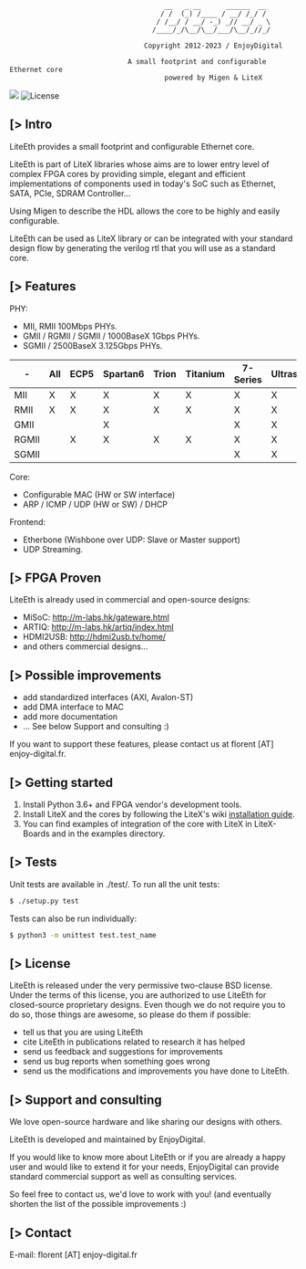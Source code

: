 ```
                                      __   _ __      ______  __
                                     / /  (_) /____ / __/ /_/ /
                                    / /__/ / __/ -_) _// __/ _ \
                                   /____/_/\__/\__/___/\__/_//_/

                                 Copyright 2012-2023 / EnjoyDigital

                             A small footprint and configurable Ethernet core
                                      powered by Migen & LiteX
```

[![](https://github.com/enjoy-digital/liteeth/workflows/ci/badge.svg)](https://github.com/enjoy-digital/liteeth/actions) ![License](https://img.shields.io/badge/License-BSD%202--Clause-orange.svg)


[> Intro
--------
LiteEth provides a small footprint and configurable Ethernet core.

LiteEth is part of LiteX libraries whose aims are to lower entry level of
complex FPGA cores by providing simple, elegant and efficient implementations
of components used in today's SoC such as Ethernet, SATA, PCIe, SDRAM Controller...

Using Migen to describe the HDL allows the core to be highly and easily configurable.

LiteEth can be used as LiteX library or can be integrated with your standard
design flow by generating the verilog rtl that you will use as a standard core.

[> Features
-----------
PHY:
  - MII, RMII 100Mbps PHYs.
  - GMII / RGMII / SGMII / 1000BaseX 1Gbps PHYs.
  - SGMII / 2500BaseX 3.125Gbps PHYs.

| -     | All | ECP5 | Spartan6 | Trion | Titanium | 7-Series | Ultrascale(+) |
|-------|-----|------|----------|-------|----------|----------|---------------|
| MII   |  X  |  X  |      X    |   X   |     X    |     X    |       X       |
| RMII  |  X  |  X  |      X    |   X   |     X    |     X    |       X       |
| GMII  |     |     |      X    |       |          |     X    |       X       |
| RGMII |     |  X  |      X    |   X   |     X    |     X    |       X       |
| SGMII |     |     |           |       |          |     X    |       X       |


Core:
  - Configurable MAC (HW or SW interface)
  - ARP / ICMP / UDP (HW or SW) / DHCP

Frontend:
  - Etherbone (Wishbone over UDP: Slave or Master support)
  - UDP Streaming.

[> FPGA Proven
---------------
LiteEth is already used in commercial and open-source designs:
- MiSoC: http://m-labs.hk/gateware.html
- ARTIQ: http://m-labs.hk/artiq/index.html
- HDMI2USB: http://hdmi2usb.tv/home/
- and others commercial designs...

[> Possible improvements
------------------------
- add standardized interfaces (AXI, Avalon-ST)
- add DMA interface to MAC
- add more documentation
- ... See below Support and consulting :)

If you want to support these features, please contact us at florent [AT]
enjoy-digital.fr.

[> Getting started
------------------
1. Install Python 3.6+ and FPGA vendor's development tools.
2. Install LiteX and the cores by following the LiteX's wiki [installation guide](https://github.com/enjoy-digital/litex/wiki/Installation).
3. You can find examples of integration of the core with LiteX in LiteX-Boards and in the examples directory.

[> Tests
--------
Unit tests are available in ./test/.
To run all the unit tests:
```sh
$ ./setup.py test
```

Tests can also be run individually:
```sh
$ python3 -m unittest test.test_name
```

[> License
----------
LiteEth is released under the very permissive two-clause BSD license. Under
the terms of this license, you are authorized to use LiteEth for closed-source
proprietary designs.
Even though we do not require you to do so, those things are awesome, so please
do them if possible:
 - tell us that you are using LiteEth
 - cite LiteEth in publications related to research it has helped
 - send us feedback and suggestions for improvements
 - send us bug reports when something goes wrong
 - send us the modifications and improvements you have done to LiteEth.

[> Support and consulting
-------------------------
We love open-source hardware and like sharing our designs with others.

LiteEth is developed and maintained by EnjoyDigital.

If you would like to know more about LiteEth or if you are already a happy
user and would like to extend it for your needs, EnjoyDigital can provide standard
commercial support as well as consulting services.

So feel free to contact us, we'd love to work with you! (and eventually shorten
the list of the possible improvements :)

[> Contact
----------
E-mail: florent [AT] enjoy-digital.fr